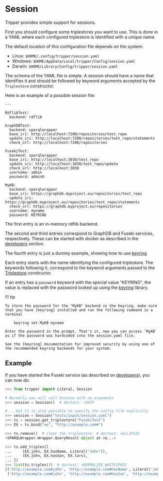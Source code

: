 Session
=======
Tripper provides simple support for sessions.

First you should configure some triplestores you want to use. This is done in a
YAML where each configured triplestore is identified with a unique name.

The default location of this configuration file depends on the system:

- Linux: `$HOME/.config/tripper/session.yaml`
- Windows: `$HOME/AppData/Local/tripper/Config/session.yaml`
- Darwin: `$HOME/Library/Config/tripper/session.yaml`

The schema of the YAML file is simple.
A session should have a name that identifies it and should be followed by keyword arguments accepted by the `Triplestore` constructor.

Here is an example of a possible session file:

```
---

RdflibTest:
  backend: rdflib

GraphDBTest:
  backend: sparqlwrapper
  base_iri: http://localhost:7200/repositories/test_repo
  update_iri: http://localhost:7200/repositories/test_repo/statements
  check_url: http://localhost:7200/repositories

FusekiTest:
  backend: sparqlwrapper
  base_iri: http://localhost:3030/test_repo
  update_iri: http://localhost:3030/test_repo/update
  check_url: http://localhost:3030
  username: admin
  password: admin0

MyKB:
  backend: sparqlwrapper
  base_iri: https://graphdb.myproject.eu/repositories/test_repo
  update_iri: https://graphdb.myproject.eu/repositories/test_repo/statements
  check_url: https://graphdb.myproject.eu/repositories
  username: myname
  password: KEYRING
```

The first entry is an in-memory rdflib backend.

The second and third entries correspond to GraphDB and Fuseki services,
respectively.
These can be started with docker as described in the [developers] section.

The fourth entry is just a dummy example, showing how to use [keyring].

Each entry starts with the name identifying the configured triplestore.
The keywords following it, correspond to the keyword arguments passed to the
[Triplestore] constructor.

If an entry has a `password` keyword with the special value "KEYRING", the
value is replaced with the password looked up using the [keyring] library.


!!! tip

    To store the password for the "MyKB" backend in the keyring, make sure
    that you have [keyring] installed and run the following command in a
    terminal

        keyring set MyKB myname

    Enter the password in the prompt. That's it, now you can access `MyKB`
    as if the password was hardcoded into the session.yaml file.

    See the [keyring] documentation for improved security by using one of
    the recommended keyring backends for your system.


Example
-------

If you have started the Fuseki service (as described on [developers]),
you can now do:

```python
>>> from tripper import Literal, Session

# Normally you will call Session with no arguments
>>> session = Session()  # doctest: +SKIP

# ...but it is also possible to specify the config file explicitly
>>> session = Session("tests/input/session.yaml")
>>> ts = session.get_triplestore("FusekiTest")
>>> EX = ts.bind("ex", "http://example.com#")

>>> ts.remove()  # clear the triplestore  # doctest: +ELLIPSIS
<SPARQLWrapper.Wrapper.QueryResult object at 0x...>

>>> ts.add_triples([
...     (EX.john, EX.hasName, Literal("John")),
...     (EX.john, EX.hasSon, EX.lars),
... ])
>>> list(ts.triples())  # doctest: +NORMALIZE_WHITESPACE
[('http://example.com#john', 'http://example.com#hasName', Literal('John')),
 ('http://example.com#john', 'http://example.com#hasSon', 'http://example.com#lars')]

```


[developers]: https://emmc-asbl.github.io/tripper/latest/developers/
[keyring]: https://pypi.org/project/keyring/
[Triplestore]: https://emmc-asbl.github.io/tripper/latest/api_reference/triplestore/#tripper.triplestore.Triplestore
